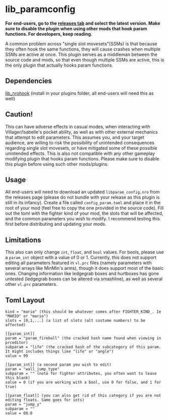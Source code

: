 # lib_paramconfig

**For end-users, go to the [releases tab](https://github.com/CSharpM7/lib_paramconfig/releases) and select the latest version. Make sure to disable the plugin when using other mods that hook param functions. For developers, keep reading.**

A common problem across "single slot movesets"(SSMs) is that because they often hook the same functions, they will cause crashes when multiple SSMs are active at once. This plugin serves as a middleman between the source code and mods, so that even though multiple SSMs are active, this is the only plugin that actually hooks param functions.

## Dependencies
[lib_nrohook](https://github.com/ultimate-research/nro-hook-plugin/releases) (install in your plugins folder, all end-users will need this as well)

## Caution!
This can have adverse effects in casual modes, when interacting with Villager/Isabelle's pocket ability, as well as with other external mechanics that attempt to edit parameters. This assumes you, and your target audience, are willing to risk the possibility of unintended consequences regarding single slot movesets, or have mitigated some of these possible unintended effects. This is also not compatible with any other gameplay modifying plugin that hooks param functions. Please make sure to disable this plugin before using such other mods/plugins.

## Usage
All end-users will need to download an updated `libparam_config.nro` from the releases page (please do not bundle with your release as this plugin is still in its infancy). Create a file called `config_param.toml` and place it in the root of your mod (feel free to copy the one provided in the source code). Fill out the toml with the fighter kind of your mod, the slots that will be affected, and the common parameters you wish to modify. I recommend testing this first before distributing and updating your mods.

## Limitations
This also can only change `int`, `float`, and `bool` values. For bools, please use a `param_int` object with a value of 0 or 1.
Currently, this does not support editing all parameters featured in `vl.prc` files (namely parameters with several arrays like MinMin's arms), though it does support most of the basic ones. Changing information like ledgegrab boxes and hurtboxes has gone untested (ledgegrab boxes can be altered via smashline), as well as several other `vl.prc` parameters.

## Toml Layout

```
kind = "mario" (this should be whatever comes after FIGHTER_KIND_. Ie "MARIO" or "mario")
slots = [0,1,...] (a list of slots (alt costume numbers) to be affected)

[[param_int]]
param = "param_fireball" (the cracked hash name found when viewing in prceditor)
subparam = "life" (the cracked hash of the subcategory of this param. It might includes things like "life" or "angle")
value = 99 

[[param_int]] (a second param you wish to edit)
param = "wall_jump_type" 
subparam = "" (note for fighter attributes, you often want to leave this blank)
value = 0 (if you are working with a bool, use 0 for false, and 1 for true)

[[param_float]] (you can also get rid of this category if you are not editing floats. Same goes for ints)
param = "jump_y"
subparam = ""
value = 60.0
```